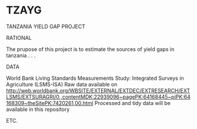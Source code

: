 TZAYG
=====

TANZANIA YIELD GAP PROJECT

RATIONAL

The prupose of this project is to estimate the sources of yield gaps in tanzania . . . 

DATA

World Bank Living Standards Measurements Study: Integrated Surveys in Agriculture (LSMS-ISA)
Raw data available on http://web.worldbank.org/WBSITE/EXTERNAL/EXTDEC/EXTRESEARCH/EXTLSMS/EXTSURAGRI/0,,contentMDK:22939096~pagePK:64168445~piPK:64168309~theSitePK:7420261,00.html
Processed and tidy data will be available in this repository

ETC.
